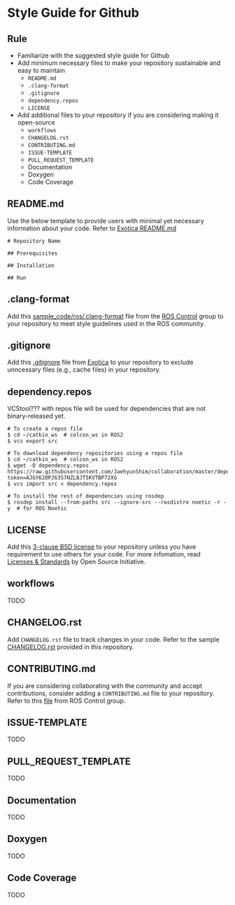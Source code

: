 # Style Guide for Github

## Rule
- Familiarize with the suggested style guide for Github
- Add minimum necessary files to make your repository sustainable and easy to maintain
  - `README.md`
  - `.clang-format`
  - `.gitignore`
  - `dependency.repos`
  - `LICENSE`
- Add additional files to your repository if you are considering making it open-source
  - `workflows`
  - `CHANGELOG.rst`
  - `CONTRIBUTING.md`
  - `ISSUE-TEMPLATE`
  - `PULL_REQUEST_TEMPLATE`
  - Documentation
  - Doxygen
  - Code Coverage

## README.md
Use the below template to provide users with minimal yet necessary information about your code. Refer to [Exotica README.md](https://github.com/ipab-slmc/exotica#readme)
```
# Repository Name

## Prerequisites

## Installation

## Run

```

## .clang-format
Add this [sample_code/ros/.clang-format]() file from the [ROS Control](https://github.com/ros-controls/ros_controllers/blob/noetic-devel/.clang-format) group to your repository to meet style guidelines used in the ROS community.

## .gitignore
Add this [.gitignore](.gitignore) file from [Exotica](https://github.com/ipab-slmc/exotica/blob/master/.gitignore) to your repository to exclude unncessary files (e.g., cache files) in your repository.

## dependency.repos
VCStool??? with repos file will be used for dependencies that are not binary-released yet.
```
# To create a repos file
$ cd ~/catkin_ws  # colcon_ws in ROS2
$ vcs export src

# To download dependency repositories using a repos file
$ cd ~/catkin_ws  # colcon_ws in ROS2
$ wget -O dependency.repos https://raw.githubusercontent.com/JaehyunShim/collaboration/master/dependency.repos?token=AJGY62OPJ63S7NZLBJT5KVTBP72XG
$ vcs import src < dependency.repos

# To install the rest of dependencies using rosdep
$ rosdep install --from-paths src --ignore-src --rosdistro noetic -r -y  # for ROS Noetic
```

## LICENSE
Add this [3-clause BSD license](LICENSE) to your repository unless you have requirement to use others for your code. For more infomation, read [Licenses & Standards](https://opensource.org/licenses) by Open Source Initiative.

## workflows
TODO

## CHANGELOG.rst
Add `CHANGELOG.rst` file to track changes in your code. Refer to the sample [CHANGELOG.rst](CHANGELOG.rst) provided in this repository.

## CONTRIBUTING.md
If you are considering collaborating with the community and accept contributions, consider adding a `CONTRIBUTING.md` file to your repository. Refer to this [file](https://github.com/ros-controls/ros2_control/blob/master/CONTRIBUTING.md) from ROS Control group.

## ISSUE-TEMPLATE
TODO

## PULL_REQUEST_TEMPLATE
TODO

## Documentation
TODO

## Doxygen
TODO

## Code Coverage
TODO
